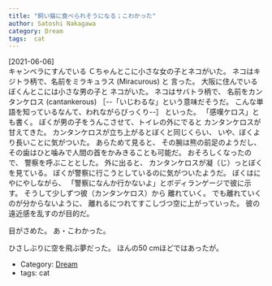 ```yaml
---
title: "飼い猫に食べられそうになる；こわかった"
author: Satoshi Nakagawa
category: Dream
tags:  cat
---
```


[2021-06-06]  
 キャンベラにすんでいる
Ｃちゃんとこに小さな女の子とネコがいた。
ネコはキジトラ柄で、名前をミラキュラス (Miracurous) と
言った。
大阪に住んでいるぼくんとこには小さな男の子と
ネコがいた。
ネコはサバトラ柄で、
名前をカンタンケロス  (cantankerous)
［--「いじわるな」という意味だそうだ。
こんな単語を知っているなんて、われながらびっくり--］
といった。
「感嘆ケロス」とも書く。
ぼくが男の子をうんこさせて、トイレの外にでると
カンタンケロスが甘えてきた。
カンタンケロスが立ち上がるとぼくと同じくらい、
いや、ぼくより長いことに気がついた。
あらためて見ると、
その腕は熊の前足のようだし、
その歯はひと噛みで人間の首をかみきることも可能だ。
おそろしくなったので、
警察を呼ぶこととした。
外に出ると、
カンタンケロスが凝（じ）っとぼくを見ている。
ぼくが警察に行こうとしているのに気がついたようだ。
ぼくはにやにやしながら、
「警察になんか行かないよ」とボディランゲージで彼に示す。
そうして少しずつ彼（カンタンケロス）から
離れていく。
でも離れていくのが分からないように、
離れるにつれてすこしづつ空に上がっていった。
彼の遠近感を乱すのが目的だ。

 目がさめた。
あ・こわかった。

 ひさしぶりに空を飛ぶ夢だった。
ほんの50 cmほどではあったが。

- Category: [Dream](/categories.html#Dream)
- tags:  cat

